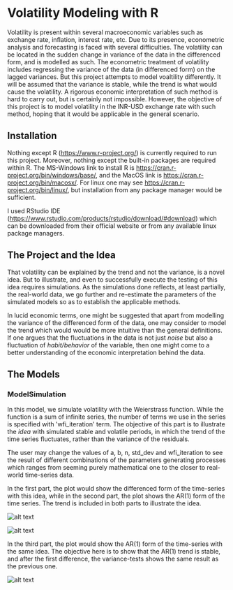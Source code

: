 # Volatility Modeling with R

Volatility is present within several macroeconomic variables such as exchange rate, inflation, interest rate, etc. Due to its presence, econometric analysis and forecasting is faced with several difficulties. The volatility can be located in the sudden change in variance of the data in the differenced form, and is modelled as such. The econometric treatment of volatility includes regressing the variance of the data (in differenced form) on the lagged variances. But this project attempts to model voaltility differently. It will be assumed that the variance is stable, while the trend is what would cause the volatility. A rigorous economic interpretation of such method is hard to carry out, but is certainly not impossible. However, the objective of this project is to model volatility in the INR-USD exchange rate with such method, hoping that it would be applicable in the general scenario.

## Installation

Nothing except R (https://www.r-project.org/) is currently required to run this project. Moreover, nothing except the built-in packages are required within R. The MS-Windows link to install R is https://cran.r-project.org/bin/windows/base/, and the MacOS link is https://cran.r-project.org/bin/macosx/. For linux one may see https://cran.r-project.org/bin/linux/, but installation from any package manager would be sufficient.

I used RStudio IDE (https://www.rstudio.com/products/rstudio/download/#download) which can be downloaded from their official website or from any available linux package managers.

## The Project and the Idea

That volatility can be explained by the trend and not the variance, is a novel idea. But to illustrate, and even to successfully execute the testing of this idea requires simulations. As the simulations done reflects, at least partially, the real-world data, we go further and re-estimate the parameters of the simulated models so as to establish the applicable methods.

In lucid economic terms, one might be suggested that apart from modelling the variance of the differenced form of the data, one may consider to model the trend which would would be more intuitive than the general definitions. If one argues that the fluctuations in the data is not just _noise_ but also a fluctuation of _habit/behavior_ of the variable, then one might come to a better understanding of the economic interpretation behind the data.

## The Models

### ModelSimulation

In this model, we simulate volatility with the Weierstrass function. While the function is a sum of infinite series, the number of terms we use in the series is specified with 'wfi_iteration' term. The objective of this part is to illustrate the _idea_ with simulated stable and volatile periods, in which the trend of the time series fluctuates, rather than the variance of the residuals.

The user may change the values of a, b, n, std_dev and wfi_iteration to see the result of different combinations of the parameters generating processes which ranges from seeming purely mathematical one to the closer to real-world time-series data.

In the first part, the plot would show the differenced form of the time-series with this idea, while in the second part, the plot shows the AR(1) form of the time series. The trend is included in both parts to illustrate the idea.

![alt text]()


![alt text]()

In the third part, the plot would show the AR(1) form of the time-series with the same idea. The objective here is to show that the AR(1) trend is stable, and after the first difference, the variance-tests shows the same result as the previous one.

![alt text]()